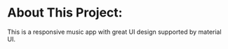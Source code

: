 # About This Project:

This is a responsive music app with great UI design supported by material UI.